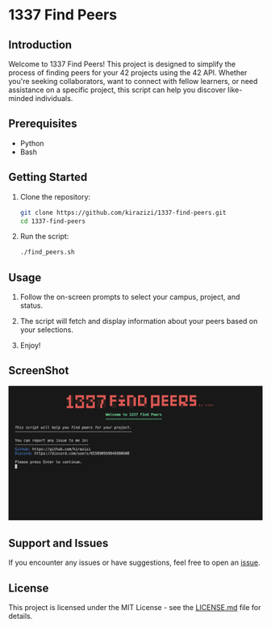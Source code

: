 # 1337 Find Peers

## Introduction

Welcome to 1337 Find Peers! This project is designed to simplify the process of finding peers for your 42 projects using the 42 API. Whether you're seeking collaborators, want to connect with fellow learners, or need assistance on a specific project, this script can help you discover like-minded individuals.

## Prerequisites

- Python
- Bash

## Getting Started

1. Clone the repository:

    ```bash
    git clone https://github.com/kirazizi/1337-find-peers.git
    cd 1337-find-peers
    ```

2. Run the script:

    ```bash
    ./find_peers.sh
    ```

## Usage

1. Follow the on-screen prompts to select your campus, project, and status.

2. The script will fetch and display information about your peers based on your selections.

3. Enjoy!

## ScreenShot

![Alt Text](https://github.com/kirazizi/1337-find-peers/blob/master/src/finder.png)

## Support and Issues

If you encounter any issues or have suggestions, feel free to open an [issue](https://github.com/kirazizi/1337-find-peers/issues).

## License

This project is licensed under the MIT License - see the [LICENSE.md](LICENSE.md) file for details.
